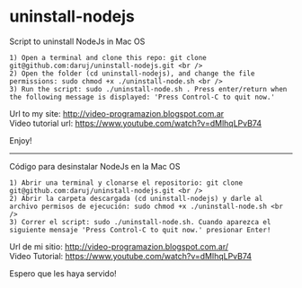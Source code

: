 # uninstall-nodejs
Script to uninstall NodeJs in Mac OS

```
1) Open a terminal and clone this repo: git clone git@github.com:daruj/uninstall-nodejs.git <br />
2) Open the folder (cd uninstall-nodejs), and change the file permissions: sudo chmod +x ./uninstall-node.sh <br />
3) Run the script: sudo ./uninstall-node.sh . Press enter/return when the following message is displayed: 'Press Control-C to quit now.'
```
Url to my site: http://video-programazion.blogspot.com.ar <br />
Video tutorial url: https://www.youtube.com/watch?v=dMlhqLPvB74

Enjoy!

**************

Código para desinstalar NodeJs en la Mac OS

```
1) Abrir una terminal y clonarse el repositorio: git clone git@github.com:daruj/uninstall-nodejs.git <br />
2) Abrir la carpeta descargada (cd uninstall-nodejs) y darle al archivo permisos de ejecución: sudo chmod +x ./uninstall-node.sh <br />
3) Correr el script: sudo ./uninstall-node.sh. Cuando aparezca el siguiente mensaje 'Press Control-C to quit now.' presionar Enter!
```
Url de mi sitio: http://video-programazion.blogspot.com.ar/ <br />
Video Tutorial: https://www.youtube.com/watch?v=dMlhqLPvB74

Espero que les haya servido!

